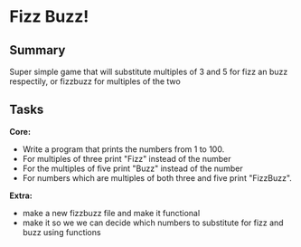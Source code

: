 # Fizz Buzz!

## Summary

Super simple game that will substitute multiples of 3 and 5 for fizz an buzz respectily, or fizzbuzz for multiples of the two

## Tasks

**Core:**
* Write a program that prints the numbers from 1 to 100.
* For multiples of three print "Fizz" instead of the number
* For the multiples of five print "Buzz" instead of the number
* For numbers which are multiples of both three and five print "FizzBuzz".

**Extra:**
* make a new fizzbuzz file and make it functional
* make it so we we can decide which numbers to substitute for fizz and buzz using functions

